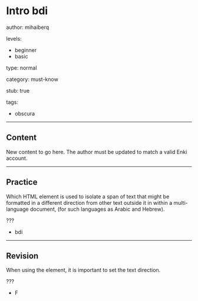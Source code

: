 # Intro bdi
author: mihaiberq

levels:
  - beginner
  - basic

type: normal

category: must-know

stub: true


tags:
  - obscura


---
## Content

New content to go here. The author must be updated to match a valid Enki account.

---
## Practice

Which HTML element is used to isolate a span of text that might be formatted in a different direction from other text outside it in within a multi-language document, (for such languages as Arabic and Hebrew).

???

* bdi


---
## Revision

When using the <bdi> element, it is important to set the text direction.

???
* F
